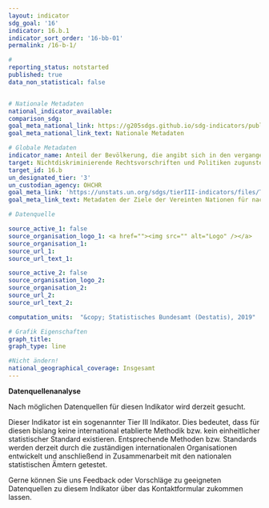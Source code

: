 ```yaml
---
layout: indicator
sdg_goal: '16'
indicator: 16.b.1
indicator_sort_order: '16-bb-01'
permalink: /16-b-1/

#
reporting_status: notstarted
published: true
data_non_statistical: false


# Nationale Metadaten
national_indicator_available:
comparison_sdg:
goal_meta_national_link: https://g205sdgs.github.io/sdg-indicators/public/MetaDe/16.b.1.pdf
goal_meta_national_link_text: Nationale Metadaten

# Globale Metadaten
indicator_name: Anteil der Bevölkerung, die angibt sich in den vergangenen 12 Monaten persönlich auf Basis einer Diskriminierung, die nach internationalem Menschenrecht verboten ist, diskriminiert oder belästigt gefühlt zu haben
target: Nichtdiskriminierende Rechtsvorschriften und Politiken zugunsten einer nachhaltigen Entwicklung fördern und durchsetzen
target_id: 16.b
un_designated_tier: '3'
un_custodian_agency: OHCHR
goal_meta_link: 'https://unstats.un.org/sdgs/tierIII-indicators/files/Tier3-16-b-01.pdf'
goal_meta_link_text: Metadaten der Ziele der Vereinten Nationen für nachhaltige Entwicklung

# Datenquelle

source_active_1: false
source_organisation_logo_1: <a href=""><img src="" alt="Logo" /></a>
source_organisation_1:
source_url_1:
source_url_text_1:

source_active_2: false
source_organisation_logo_2:
source_organisation_2:
source_url_2:
source_url_text_2:

computation_units:  "&copy; Statistisches Bundesamt (Destatis), 2019"

# Grafik Eigenschaften
graph_title:
graph_type: line

#Nicht ändern!
national_geographical_coverage: Insgesamt
---
```

**Datenquellenanalyse**

Nach möglichen Datenquellen für diesen Indikator wird derzeit gesucht.

Dieser Indikator ist ein sogenannter Tier III Indikator. Dies bedeutet, dass für diesen bislang keine international etablierte Methodik bzw. kein einheitlicher statistischer Standard existieren. Entsprechende Methoden bzw. Standards werden derzeit durch die zuständigen internationalen Organisationen entwickelt und anschließend in Zusammenarbeit mit den nationalen statistischen Ämtern getestet.

Gerne können Sie uns Feedback oder Vorschläge zu geeigneten Datenquellen zu diesem Indikator über das Kontaktformular zukommen lassen.
